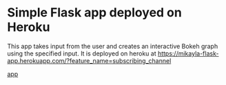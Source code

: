 # Simple Flask app deployed on Heroku

This app takes input from the user and creates an interactive Bokeh graph using the specified input. It is deployed on heroku at https://mikayla-flask-app.herokuapp.com/?feature_name=subscribing_channel

[app](deployed_app.png)
